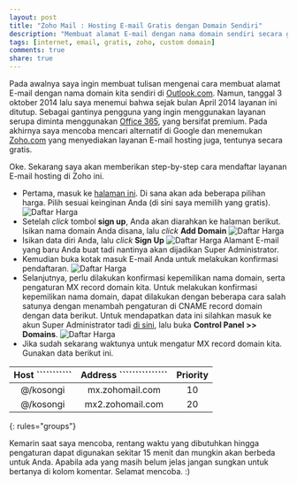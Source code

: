 ```yaml
---
layout: post
title: "Zoho Mail : Hosting E-mail Gratis dengan Domain Sendiri"
description: "Membuat alamat E-mail dengan nama domain sendiri secara gratis menggunakan layanan Zoho mail."
tags: [internet, email, gratis, zoho, custom domain]
comments: true
share: true
---
```


Pada awalnya saya ingin membuat tulisan mengenai cara membuat alamat E-mail dengan nama domain kita sendiri di [Outlook.com](http://domains.live.com). Namun, tanggal 3 oktober 2014 lalu saya menemui bahwa sejak bulan April 2014 layanan ini ditutup. Sebagai gantinya pengguna yang ingin menggunakan layanan serupa diminta menggunakan [Office 365](http://http://en.wikipedia.org/wiki/Office_365), yang bersifat premium. Pada akhirnya saya mencoba mencari alternatif di Google dan menemukan [Zoho.com](https://www.zoho.com/company.html) yang menyediakan layanan E-mail hosting juga, tentunya secara gratis.

Oke. Sekarang saya akan memberikan step-by-step cara mendaftar layanan E-mail hosting di Zoho ini.

* Pertama, masuk ke [halaman ini](https://www.zoho.com/mail/zohomail-pricing.html). Di sana akan ada beberapa pilihan harga. Pilih sesuai keinginan Anda (di sini saya memilih yang gratis).
![Daftar Harga]({{site.url}}/images/post/zohomail-1.png)
* Setelah _click_ tombol __sign up__, Anda akan diarahkan ke halaman berikut. Isikan nama domain Anda disana, lalu _click_ __Add Domain__
 ![Daftar Harga]({{site.url}}/images/post/zohomail-2.png)
* Isikan data diri Anda, lalu _click_ __Sign Up__
 ![Daftar Harga]({{site.url}}/images/post/zohomail-3.png)
 Alamant E-mail yang baru Anda buat tadi nantinya akan dijadikan Super Administrator.
* Kemudian buka kotak masuk E-mail Anda untuk melakukan konfirmasi pendaftaran.
![Daftar Harga]({{site.url}}/images/post/zohomail-4.png)
* Selanjutnya, perlu dilakukan konfirmasi kepemilikan nama domain, serta pengaturan MX record domain kita. Untuk melakukan konfirmasi kepemilikan nama domain, dapat dilakukan dengan beberapa cara salah satunya dengan menambah pengaturan di CNAME record domain dengan data berikut. Untuk mendapatkan data ini silahkan masuk ke akun Super Administrator tadi [di sini](http://zoho.com/mail), lalu buka __Control Panel >> Domains__. 
![Daftar Harga]({{site.url}}/images/post/zohomail-5.png)
* Jika sudah sekarang waktunya untuk mengatur MX record domain kita. Gunakan data berikut ini.

|Host ```````````| Address ```````````````|Priority  |
|:--------------:|:----------------------:|:--------:|
|@/kosongi       |mx.zohomail.com         |10        |
|@/kosongi       |mx2.zohomail.com        |20        |
{: rules="groups"}

Kemarin saat saya mencoba, rentang waktu yang dibutuhkan hingga pengaturan dapat digunakan sekitar 15 menit dan mungkin akan berbeda untuk Anda. 
Apabila ada yang masih belum jelas jangan sungkan untuk bertanya di kolom komentar. Selamat mencoba. :)
